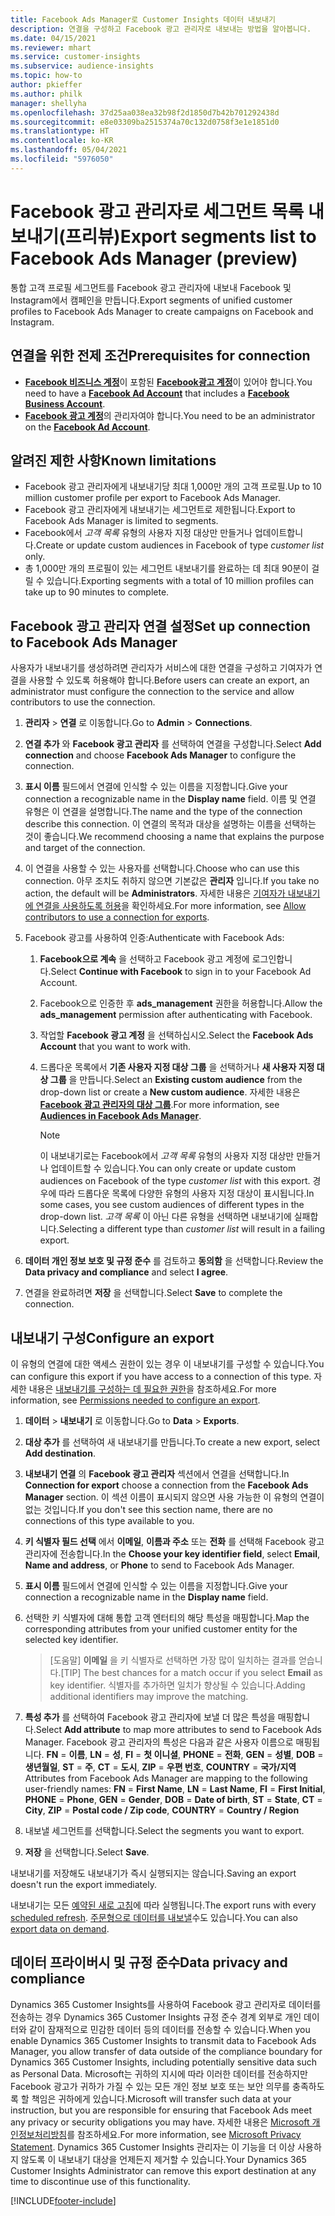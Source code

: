 ```yaml
---
title: Facebook Ads Manager로 Customer Insights 데이터 내보내기
description: 연결을 구성하고 Facebook 광고 관리자로 내보내는 방법을 알아봅니다.
ms.date: 04/15/2021
ms.reviewer: mhart
ms.service: customer-insights
ms.subservice: audience-insights
ms.topic: how-to
author: pkieffer
ms.author: philk
manager: shellyha
ms.openlocfilehash: 37d25aa038ea32b98f2d1850d7b42b701292438d
ms.sourcegitcommit: e8e03309ba2515374a70c132d0758f3e1e1851d0
ms.translationtype: HT
ms.contentlocale: ko-KR
ms.lasthandoff: 05/04/2021
ms.locfileid: "5976050"
---
```

# <a name="export-segments-list-to-facebook-ads-manager-preview"></a><span data-ttu-id="3f6a7-103">Facebook 광고 관리자로 세그먼트 목록 내보내기(프리뷰)</span><span class="sxs-lookup"><span data-stu-id="3f6a7-103">Export segments list to Facebook Ads Manager (preview)</span></span>

<span data-ttu-id="3f6a7-104">통합 고객 프로필 세그먼트를 Facebook 광고 관리자에 내보내 Facebook 및 Instagram에서 캠페인을 만듭니다.</span><span class="sxs-lookup"><span data-stu-id="3f6a7-104">Export segments of unified customer profiles to Facebook Ads Manager to create campaigns on Facebook and Instagram.</span></span>

## <a name="prerequisites-for-connection"></a><span data-ttu-id="3f6a7-105">연결을 위한 전제 조건</span><span class="sxs-lookup"><span data-stu-id="3f6a7-105">Prerequisites for connection</span></span>

- <span data-ttu-id="3f6a7-106">[**Facebook 비즈니스 계정**](https://business.facebook.com/)이 포함된 [**Facebook광고 계정**](https://www.facebook.com/business/learn/lessons/step-by-step-ads-manager-account)이 있어야 합니다.</span><span class="sxs-lookup"><span data-stu-id="3f6a7-106">You need to have a [**Facebook Ad Account**](https://www.facebook.com/business/learn/lessons/step-by-step-ads-manager-account) that includes a [**Facebook Business Account**](https://business.facebook.com/).</span></span>
- <span data-ttu-id="3f6a7-107">[**Facebook 광고 계정**](https://www.facebook.com/business/learn/lessons/step-by-step-ads-manager-account)의 관리자여야 합니다.</span><span class="sxs-lookup"><span data-stu-id="3f6a7-107">You need to be an administrator on the [**Facebook Ad Account**](https://www.facebook.com/business/learn/lessons/step-by-step-ads-manager-account).</span></span>

## <a name="known-limitations"></a><span data-ttu-id="3f6a7-108">알려진 제한 사항</span><span class="sxs-lookup"><span data-stu-id="3f6a7-108">Known limitations</span></span>

- <span data-ttu-id="3f6a7-109">Facebook 광고 관리자에게 내보내기당 최대 1,000만 개의 고객 프로필.</span><span class="sxs-lookup"><span data-stu-id="3f6a7-109">Up to 10 million customer profile per export to Facebook Ads Manager.</span></span>
- <span data-ttu-id="3f6a7-110">Facebook 광고 관리자에게 내보내기는 세그먼트로 제한됩니다.</span><span class="sxs-lookup"><span data-stu-id="3f6a7-110">Export to Facebook Ads Manager is limited to segments.</span></span>
- <span data-ttu-id="3f6a7-111">Facebook에서 *고객 목록* 유형의 사용자 지정 대상만 만들거나 업데이트합니다.</span><span class="sxs-lookup"><span data-stu-id="3f6a7-111">Create or update custom audiences in Facebook of type *customer list* only.</span></span>
- <span data-ttu-id="3f6a7-112">총 1,000만 개의 프로필이 있는 세그먼트 내보내기를 완료하는 데 최대 90분이 걸릴 수 있습니다.</span><span class="sxs-lookup"><span data-stu-id="3f6a7-112">Exporting segments with a total of 10 million profiles can take up to 90 minutes to complete.</span></span>

## <a name="set-up-connection-to-facebook-ads-manager"></a><span data-ttu-id="3f6a7-113">Facebook 광고 관리자 연결 설정</span><span class="sxs-lookup"><span data-stu-id="3f6a7-113">Set up connection to Facebook Ads Manager</span></span>

<span data-ttu-id="3f6a7-114">사용자가 내보내기를 생성하려면 관리자가 서비스에 대한 연결을 구성하고 기여자가 연결을 사용할 수 있도록 허용해야 합니다.</span><span class="sxs-lookup"><span data-stu-id="3f6a7-114">Before users can create an export, an administrator must configure the connection to the service and allow contributors to use the connection.</span></span>

1. <span data-ttu-id="3f6a7-115">**관리자** > **연결** 로 이동합니다.</span><span class="sxs-lookup"><span data-stu-id="3f6a7-115">Go to **Admin** > **Connections**.</span></span>

1. <span data-ttu-id="3f6a7-116">**연결 추가** 와 **Facebook 광고 관리자** 를 선택하여 연결을 구성합니다.</span><span class="sxs-lookup"><span data-stu-id="3f6a7-116">Select **Add connection** and choose **Facebook Ads Manager** to configure the connection.</span></span>

1. <span data-ttu-id="3f6a7-117">**표시 이름** 필드에서 연결에 인식할 수 있는 이름을 지정합니다.</span><span class="sxs-lookup"><span data-stu-id="3f6a7-117">Give your connection a recognizable name in the **Display name** field.</span></span> <span data-ttu-id="3f6a7-118">이름 및 연결 유형은 이 연결을 설명합니다.</span><span class="sxs-lookup"><span data-stu-id="3f6a7-118">The name and the type of the connection describe this connection.</span></span> <span data-ttu-id="3f6a7-119">이 연결의 목적과 대상을 설명하는 이름을 선택하는 것이 좋습니다.</span><span class="sxs-lookup"><span data-stu-id="3f6a7-119">We recommend choosing a name that explains the purpose and target of the connection.</span></span>

1. <span data-ttu-id="3f6a7-120">이 연결을 사용할 수 있는 사용자를 선택합니다.</span><span class="sxs-lookup"><span data-stu-id="3f6a7-120">Choose who can use this connection.</span></span> <span data-ttu-id="3f6a7-121">아무 조치도 취하지 않으면 기본값은 **관리자** 입니다.</span><span class="sxs-lookup"><span data-stu-id="3f6a7-121">If you take no action, the default will be **Administrators**.</span></span> <span data-ttu-id="3f6a7-122">자세한 내용은 [기여자가 내보내기에 연결을 사용하도록 허용](connections.md#allow-contributors-to-use-a-connection-for-exports)을 확인하세요.</span><span class="sxs-lookup"><span data-stu-id="3f6a7-122">For more information, see [Allow contributors to use a connection for exports](connections.md#allow-contributors-to-use-a-connection-for-exports).</span></span>

1. <span data-ttu-id="3f6a7-123">Facebook 광고를 사용하여 인증:</span><span class="sxs-lookup"><span data-stu-id="3f6a7-123">Authenticate with Facebook Ads:</span></span> 

   1. <span data-ttu-id="3f6a7-124">**Facebook으로 계속** 을 선택하고 Facebook 광고 계정에 로그인합니다.</span><span class="sxs-lookup"><span data-stu-id="3f6a7-124">Select **Continue with Facebook** to sign in to your Facebook Ad Account.</span></span>

   1. <span data-ttu-id="3f6a7-125">Facebook으로 인증한 후 **ads_management** 권한을 허용합니다.</span><span class="sxs-lookup"><span data-stu-id="3f6a7-125">Allow the **ads_management** permission after authenticating with Facebook.</span></span>

   1. <span data-ttu-id="3f6a7-126">작업할 **Facebook 광고 계정** 을 선택하십시오.</span><span class="sxs-lookup"><span data-stu-id="3f6a7-126">Select the **Facebook Ads Account** that you want to work with.</span></span>

   1. <span data-ttu-id="3f6a7-127">드롭다운 목록에서 **기존 사용자 지정 대상 그룹** 을 선택하거나 **새 사용자 지정 대상 그룹** 을 만듭니다.</span><span class="sxs-lookup"><span data-stu-id="3f6a7-127">Select an **Existing custom audience** from the drop-down list or create a **New custom audience**.</span></span> <span data-ttu-id="3f6a7-128">자세한 내용은 [**Facebook 광고 관리자의 대상 그룹**](https://www.facebook.com/business/help/744354708981227?id=2469097953376494).</span><span class="sxs-lookup"><span data-stu-id="3f6a7-128">For more information, see [**Audiences in Facebook Ads Manager**](https://www.facebook.com/business/help/744354708981227?id=2469097953376494).</span></span>
      > [!NOTE]
      > <span data-ttu-id="3f6a7-129">이 내보내기로는 Facebook에서 *고객 목록* 유형의 사용자 지정 대상만 만들거나 업데이트할 수 있습니다.</span><span class="sxs-lookup"><span data-stu-id="3f6a7-129">You can only create or update custom audiences on Facebook of the type *customer list* with this export.</span></span> <span data-ttu-id="3f6a7-130">경우에 따라 드롭다운 목록에 다양한 유형의 사용자 지정 대상이 표시됩니다.</span><span class="sxs-lookup"><span data-stu-id="3f6a7-130">In some cases, you see custom audiences of different types in the drop-down list.</span></span> <span data-ttu-id="3f6a7-131">*고객 목록* 이 아닌 다른 유형을 선택하면 내보내기에 실패합니다.</span><span class="sxs-lookup"><span data-stu-id="3f6a7-131">Selecting a different type than *customer list* will result in a failing export.</span></span> 

1. <span data-ttu-id="3f6a7-132">**데이터 개인 정보 보호 및 규정 준수** 를 검토하고 **동의함** 을 선택합니다.</span><span class="sxs-lookup"><span data-stu-id="3f6a7-132">Review the **Data privacy and compliance** and select **I agree**.</span></span>

1. <span data-ttu-id="3f6a7-133">연결을 완료하려면 **저장** 을 선택합니다.</span><span class="sxs-lookup"><span data-stu-id="3f6a7-133">Select **Save** to complete the connection.</span></span>

## <a name="configure-an-export"></a><span data-ttu-id="3f6a7-134">내보내기 구성</span><span class="sxs-lookup"><span data-stu-id="3f6a7-134">Configure an export</span></span>

<span data-ttu-id="3f6a7-135">이 유형의 연결에 대한 액세스 권한이 있는 경우 이 내보내기를 구성할 수 있습니다.</span><span class="sxs-lookup"><span data-stu-id="3f6a7-135">You can configure this export if you have access to a connection of this type.</span></span> <span data-ttu-id="3f6a7-136">자세한 내용은 [내보내기를 구성하는 데 필요한 권한](export-destinations.md#set-up-a-new-export)을 참조하세요.</span><span class="sxs-lookup"><span data-stu-id="3f6a7-136">For more information, see [Permissions needed to configure an export](export-destinations.md#set-up-a-new-export).</span></span>

1. <span data-ttu-id="3f6a7-137">**데이터** > **내보내기** 로 이동합니다.</span><span class="sxs-lookup"><span data-stu-id="3f6a7-137">Go to **Data** > **Exports**.</span></span>

1. <span data-ttu-id="3f6a7-138">**대상 추가** 를 선택하여 새 내보내기를 만듭니다.</span><span class="sxs-lookup"><span data-stu-id="3f6a7-138">To create a new export, select **Add destination**.</span></span> 

1. <span data-ttu-id="3f6a7-139">**내보내기 연결** 의 **Facebook 광고 관리자** 섹션에서 연결을 선택합니다.</span><span class="sxs-lookup"><span data-stu-id="3f6a7-139">In **Connection for export** choose a connection from the **Facebook Ads Manager** section.</span></span> <span data-ttu-id="3f6a7-140">이 섹션 이름이 표시되지 않으면 사용 가능한 이 유형의 연결이 없는 것입니다.</span><span class="sxs-lookup"><span data-stu-id="3f6a7-140">If you don't see this section name, there are no connections of this type available to you.</span></span>

1. <span data-ttu-id="3f6a7-141">**키 식별자 필드 선택** 에서 **이메일**, **이름과 주소** 또는 **전화** 를 선택해 Facebook 광고 관리자에 전송합니다.</span><span class="sxs-lookup"><span data-stu-id="3f6a7-141">In the **Choose your key identifier field**, select **Email**, **Name and address**, or **Phone** to send to Facebook Ads Manager.</span></span> 

1. <span data-ttu-id="3f6a7-142">**표시 이름** 필드에서 연결에 인식할 수 있는 이름을 지정합니다.</span><span class="sxs-lookup"><span data-stu-id="3f6a7-142">Give your connection a recognizable name in the **Display name** field.</span></span>

1. <span data-ttu-id="3f6a7-143">선택한 키 식별자에 대해 통합 고객 엔터티의 해당 특성을 매핑합니다.</span><span class="sxs-lookup"><span data-stu-id="3f6a7-143">Map the corresponding attributes from your unified customer entity for the selected key identifier.</span></span>
   > <span data-ttu-id="3f6a7-144">[도움말] **이메일** 을 키 식별자로 선택하면 가장 많이 일치하는 결과를 얻습니다.</span><span class="sxs-lookup"><span data-stu-id="3f6a7-144">[TIP] The best chances for a match occur if you select **Email** as key identifier.</span></span> <span data-ttu-id="3f6a7-145">식별자를 추가하면 일치가 향상될 수 있습니다.</span><span class="sxs-lookup"><span data-stu-id="3f6a7-145">Adding additional identifiers may improve the matching.</span></span>

1. <span data-ttu-id="3f6a7-146">**특성 추가** 를 선택하여 Facebook 광고 관리자에 보낼 더 많은 특성을 매핑합니다.</span><span class="sxs-lookup"><span data-stu-id="3f6a7-146">Select **Add attribute** to map more attributes to send to Facebook Ads Manager.</span></span> <span data-ttu-id="3f6a7-147">Facebook 광고 관리자의 특성은 다음과 같은 사용자 이름으로 매핑됩니다. **FN** = **이름**, **LN** = **성**, **FI** = **첫 이니셜**, **PHONE** = **전화**, **GEN** = **성별**, **DOB** = **생년월일**, **ST** = **주**, **CT** = **도시**, **ZIP** = **우편 번호**, **COUNTRY** = **국가/지역**</span><span class="sxs-lookup"><span data-stu-id="3f6a7-147">Attributes from Facebook Ads Manager are mapping to the following user-friendly names: **FN** = **First Name**, **LN** = **Last Name**, **FI** = **First Initial**, **PHONE** = **Phone**, **GEN** = **Gender**, **DOB** = **Date of birth**, **ST** = **State**, **CT** = **City**, **ZIP** = **Postal code / Zip code**, **COUNTRY** = **Country / Region**</span></span>

1. <span data-ttu-id="3f6a7-148">내보낼 세그먼트를 선택합니다.</span><span class="sxs-lookup"><span data-stu-id="3f6a7-148">Select the segments you want to export.</span></span>

1. <span data-ttu-id="3f6a7-149">**저장** 을 선택합니다.</span><span class="sxs-lookup"><span data-stu-id="3f6a7-149">Select **Save**.</span></span>

<span data-ttu-id="3f6a7-150">내보내기를 저장해도 내보내기가 즉시 실행되지는 않습니다.</span><span class="sxs-lookup"><span data-stu-id="3f6a7-150">Saving an export doesn't run the export immediately.</span></span>

<span data-ttu-id="3f6a7-151">내보내기는 모든 [예약된 새로 고침](system.md#schedule-tab)에 따라 실행됩니다.</span><span class="sxs-lookup"><span data-stu-id="3f6a7-151">The export runs with every [scheduled refresh](system.md#schedule-tab).</span></span> <span data-ttu-id="3f6a7-152">[주문형으로 데이터를 내보낼](export-destinations.md#run-exports-on-demand)수도 있습니다.</span><span class="sxs-lookup"><span data-stu-id="3f6a7-152">You can also [export data on demand](export-destinations.md#run-exports-on-demand).</span></span> 

## <a name="data-privacy-and-compliance"></a><span data-ttu-id="3f6a7-153">데이터 프라이버시 및 규정 준수</span><span class="sxs-lookup"><span data-stu-id="3f6a7-153">Data privacy and compliance</span></span>

<span data-ttu-id="3f6a7-154">Dynamics 365 Customer Insights를 사용하여 Facebook 광고 관리자로 데이터를 전송하는 경우 Dynamics 365 Customer Insights 규정 준수 경계 외부로 개인 데이터와 같이 잠재적으로 민감한 데이터 등의 데이터를 전송할 수 있습니다.</span><span class="sxs-lookup"><span data-stu-id="3f6a7-154">When you enable Dynamics 365 Customer Insights to transmit data to Facebook Ads Manager, you allow transfer of data outside of the compliance boundary for Dynamics 365 Customer Insights, including potentially sensitive data such as Personal Data.</span></span> <span data-ttu-id="3f6a7-155">Microsoft는 귀하의 지시에 따라 이러한 데이터를 전송하지만 Facebook 광고가 귀하가 가질 수 있는 모든 개인 정보 보호 또는 보안 의무를 충족하도록 할 책임은 귀하에게 있습니다.</span><span class="sxs-lookup"><span data-stu-id="3f6a7-155">Microsoft will transfer such data at your instruction, but you are responsible for ensuring that Facebook Ads meet any privacy or security obligations you may have.</span></span> <span data-ttu-id="3f6a7-156">자세한 내용은 [Microsoft 개인정보처리방침](https://go.microsoft.com/fwlink/?linkid=396732)를 참조하세요.</span><span class="sxs-lookup"><span data-stu-id="3f6a7-156">For more information, see [Microsoft Privacy Statement](https://go.microsoft.com/fwlink/?linkid=396732).</span></span>
<span data-ttu-id="3f6a7-157">Dynamics 365 Customer Insights 관리자는 이 기능을 더 이상 사용하지 않도록 이 내보내기 대상을 언제든지 제거할 수 있습니다.</span><span class="sxs-lookup"><span data-stu-id="3f6a7-157">Your Dynamics 365 Customer Insights Administrator can remove this export destination at any time to discontinue use of this functionality.</span></span>


[!INCLUDE[footer-include](../includes/footer-banner.md)]
